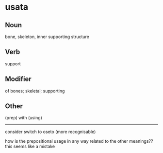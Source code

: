 usata
===

Noun
---

bone, skeleton, inner supporting structure

Verb
---

support

Modifier
---

of bones; skeletal; supporting

Other
---

(prep) with (using)



---

consider switch to oseto (more recognisable)

how is the prepositional usage in any way related to the other meanings?? 
this seems like a mistake